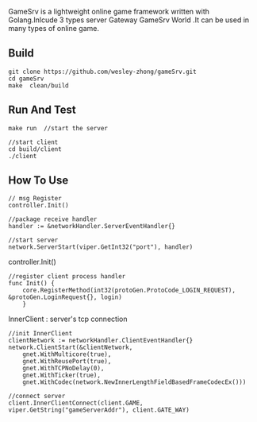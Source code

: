 
GameSrv is a lightweight online game framework  written with Golang.Inlcude 3 types server Gateway GameSrv  World .It can be used in many types of online game.

**Build**
---


```
git clone https://github.com/wesley-zhong/gameSrv.git
cd gameSrv
make  clean/build
```
**Run And  Test**
---
```
make run  //start the server

//start client
cd build/client
./client  
```

**How To Use**
---
```
// msg Register
controller.Init()

//package receive handler
handler := &networkHandler.ServerEventHandler{}
	
//start server
network.ServerStart(viper.GetInt32("port"), handler)
```

controller.Init()

```
//register client process handler
func Init() {
	core.RegisterMethod(int32(protoGen.ProtoCode_LOGIN_REQUEST), &protoGen.LoginRequest{}, login)
	}

```

InnerClient : server's tcp connection 
```
//init InnerClient
clientNetwork := networkHandler.ClientEventHandler{}
network.ClientStart(&clientNetwork,
	gnet.WithMulticore(true),
	gnet.WithReusePort(true),
	gnet.WithTCPNoDelay(0),
	gnet.WithTicker(true),
	gnet.WithCodec(network.NewInnerLengthFieldBasedFrameCodecEx()))
		
//connect server
client.InnerClientConnect(client.GAME, viper.GetString("gameServerAddr"), client.GATE_WAY)
```

